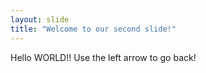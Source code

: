 ```yaml
---
layout: slide
title: "Welcome to our second slide!"
---
```

Hello WORLD!!
Use the left arrow to go back!
